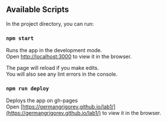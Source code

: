 ## Available Scripts

In the project directory, you can run:

### `npm start`

Runs the app in the development mode.<br />
Open [http://localhost:3000](http://localhost:3000) to view it in the browser.

The page will reload if you make edits.<br />
You will also see any lint errors in the console.

### `npm run deploy`

Deploys the app on gh-pages<br/>
Open [https://germangrigorev.github.io/lab1/](https://germangrigorev.github.io/lab1/) to view it in the browser.
